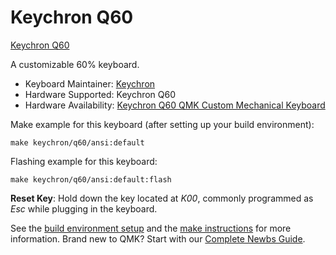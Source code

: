 # Keychron Q60

[Keychron Q60](https://i.imgur.com/Uxgs4Srh.jpg)

A customizable 60% keyboard.

* Keyboard Maintainer: [Keychron](https://github.com/keychron)
* Hardware Supported: Keychron Q60
* Hardware Availability: [Keychron Q60 QMK Custom Mechanical Keyboard](https://www.keychron.com)

Make example for this keyboard (after setting up your build environment):

    make keychron/q60/ansi:default

Flashing example for this keyboard:

    make keychron/q60/ansi:default:flash

**Reset Key**: Hold down the key located at *K00*, commonly programmed as *Esc* while plugging in the keyboard.

See the [build environment setup](https://docs.qmk.fm/#/getting_started_build_tools) and the [make instructions](https://docs.qmk.fm/#/getting_started_make_guide) for more information. Brand new to QMK? Start with our [Complete Newbs Guide](https://docs.qmk.fm/#/newbs).